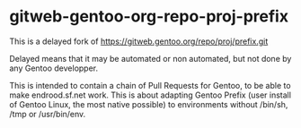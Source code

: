 # gitweb-gentoo-org-repo-proj-prefix
This is a delayed fork of https://gitweb.gentoo.org/repo/proj/prefix.git 

Delayed means that it may be automated or non automated, but not done by any Gentoo developper.

This is intended to contain a chain of Pull Requests for Gentoo, to be able to
make endrood.sf.net work. This is about adapting Gentoo Prefix (user install of
Gentoo Linux, the most native possible) to environments without /bin/sh, /tmp
or /usr/bin/env.

